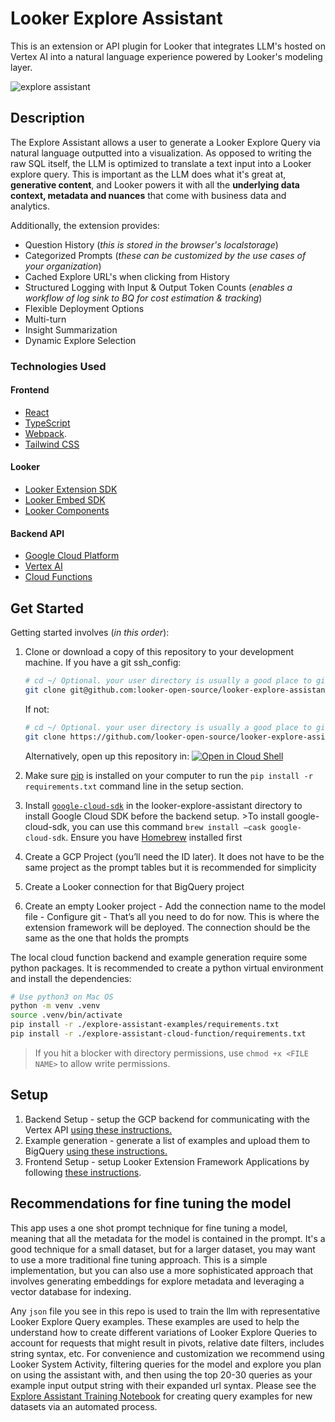 # Looker Explore Assistant

This is an extension or API plugin for Looker that integrates LLM's hosted on Vertex AI into a natural language experience powered by Looker's modeling layer.

![explore assistant](./static/explore-assistant.gif)

## Description

The Explore Assistant allows a user to generate a Looker Explore Query via natural language outputted into a visualization. As opposed to writing the raw SQL itself, the LLM is optimized to translate a text input into a Looker explore query. This is important as the LLM does what it's great at, **generative content**, and Looker powers it with all the **underlying data context, metadata and nuances** that come with business data and analytics.

Additionally, the extension provides:

 - Question History (*this is stored in the browser's localstorage*)
 - Categorized Prompts (*these can be customized by the use cases of your organization*)
 - Cached Explore URL's when clicking from History
 - Structured Logging with Input & Output Token Counts (*enables a workflow of log sink to BQ for cost estimation & tracking*)
 - Flexible Deployment Options
 - Multi-turn
 - Insight Summarization
 - Dynamic Explore Selection

### Technologies Used
#### Frontend
- [React](https://reactjs.org/)
- [TypeScript](https://www.typescriptlang.org/)
- [Webpack](https://webpack.js.org/).
- [Tailwind CSS](https://tailwindcss.com/)

#### Looker
- [Looker Extension SDK](https://github.com/looker-open-source/sdk-codegen/tree/main/packages/extension-sdk-react)
- [Looker Embed SDK](https://cloud.google.com/looker/docs/embed-sdk)
- [Looker Components](https://cloud.google.com/looker/docs/components)

#### Backend API
- [Google Cloud Platform](https://cloud.google.com/)
- [Vertex AI](https://cloud.google.com/vertex-ai)
- [Cloud Functions](https://cloud.google.com/functions)

## Get Started

Getting started involves (*in this order*):
1. Clone or download a copy of this repository to your development machine.
   If you have a git ssh_config:
   ```bash
   # cd ~/ Optional. your user directory is usually a good place to git clone to.
   git clone git@github.com:looker-open-source/looker-explore-assistant.git
   ```

   If not:
   ```bash
   # cd ~/ Optional. your user directory is usually a good place to git clone to.
   git clone https://github.com/looker-open-source/looker-explore-assistant.git
   ```
   Alternatively, open up this repository in: 
   [![Open in Cloud Shell](https://gstatic.com/cloudssh/images/open-btn.svg)](https://ssh.cloud.google.com/cloudshell/editor?cloudshell_git_repo=https://github.com/bytecodeio/looker-explore-assistant&cloudshell_workspace=explore-assistant-backend&cloudshell_tutorial=cloudshell_README.md&shellonly=true&cloudshell_git_branch=marketplace_deploy)

2. Make sure [pip](https://pip.pypa.io/en/stable/cli/pip_install/) is installed on your computer to run the `pip install -r requirements.txt` command line in the setup section.     
3. Install [`google-cloud-sdk`](https://cloud.google.com/sdk/docs/install) in the looker-explore-assistant directory to install Google Cloud SDK before the backend setup. 
        >To install google-cloud-sdk, you can use this command `brew install —cask google-cloud-sdk`. Ensure you have [Homebrew](https://brew.sh/) installed first
4. Create a GCP Project (you’ll need the ID later). It does not have to be the same project as the prompt tables but it is recommended for simplicity
5. Create a Looker connection for that BigQuery project
6. Create an empty Looker project
       - Add the connection name to the model file
       - Configure git
       - That’s all you need to do for now. This is where the extension framework will be deployed. The connection should be the same as the one that holds the prompts

The local cloud function backend and example generation require some python packages. It is recommended to create a python virtual environment and install the dependencies:

```bash
# Use python3 on Mac OS
python -m venv .venv
source .venv/bin/activate 
pip install -r ./explore-assistant-examples/requirements.txt
pip install -r ./explore-assistant-cloud-function/requirements.txt 
```
> If you hit a blocker with directory permissions, use `chmod +x <FILE NAME>` to allow write permissions.

## Setup

1. Backend Setup - setup the GCP backend for communicating with the Vertex API [using these instructions.](./explore-assistant-backend/README.md)
2. Example generation - generate a list of examples and upload them to BigQuery [using these instructions.](./explore-assistant-examples/README.md)
3. Frontend Setup - setup Looker Extension Framework Applications by following [these instructions](./explore-assistant-extension/README.md).

## Recommendations for fine tuning the model

This app uses a one shot prompt technique for fine tuning a model, meaning that all the metadata for the model is contained in the prompt. It's a good technique for a small dataset, but for a larger dataset, you may want to use a more traditional fine tuning approach. This is a simple implementation, but you can also use a more sophisticated approach that involves generating embeddings for explore metadata and leveraging a vector database for indexing.

Any `json` file you see in this repo is used to train the llm with representative Looker Explore Query examples. These examples are used to help the understand how to create different variations of Looker Explore Queries to account for requests that might result in pivots, relative date filters, includes string syntax, etc. For convenience and customization we recommend using Looker System Activity, filtering queries for the model and explore you plan on using the assistant with, and then using the top 20-30 queries as your example input output string with their expanded url syntax. Please see the [Explore Assistant Training Notebook](./explore-assistant-training/) for creating query examples for new datasets via an automated process.
